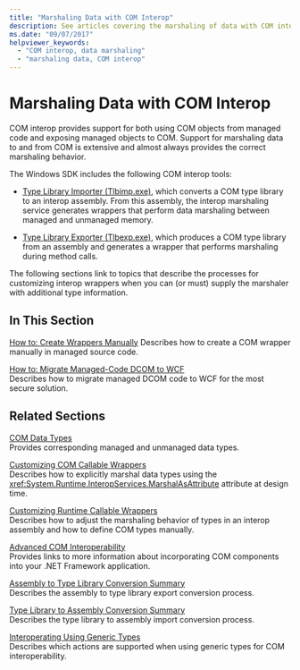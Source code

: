 ```yaml
---
title: "Marshaling Data with COM Interop"
description: See articles covering the marshaling of data with COM interop. The Tlbimp.exe and Tlbexp.exe tools convert between a COM type library and an interop assembly.
ms.date: "09/07/2017"
helpviewer_keywords: 
  - "COM interop, data marshaling"
  - "marshaling data, COM interop"
---
```

# Marshaling Data with COM Interop
COM interop provides support for both using COM objects from managed code and exposing managed objects to COM. Support for marshaling data to and from COM is extensive and almost always provides the correct marshaling behavior.  
  
 The Windows SDK includes the following COM interop tools:  
  
- [Type Library Importer (Tlbimp.exe)](../tools/tlbimp-exe-type-library-importer.md), which converts a COM type library to an interop assembly. From this assembly, the interop marshaling service generates wrappers that perform data marshaling between managed and unmanaged memory.  
  
- [Type Library Exporter (Tlbexp.exe)](../tools/tlbexp-exe-type-library-exporter.md), which produces a COM type library from an assembly and generates a wrapper that performs marshaling during method calls.  
  
 The following sections link to topics that describe the processes for customizing interop wrappers when you can (or must) supply the marshaler with additional type information.  
  
## In This Section  
[How to: Create Wrappers Manually](how-to-create-wrappers-manually.md)
Describes how to create a COM wrapper manually in managed source code.

 [How to: Migrate Managed-Code DCOM to WCF](how-to-migrate-managed-code-dcom-to-wcf.md)  
 Describes how to migrate managed DCOM code to WCF for the most secure solution.  
  
## Related Sections  
 [COM Data Types](/previous-versions/dotnet/netframework-4.0/sak564ww(v=vs.100))  
 Provides corresponding managed and unmanaged data types.  
  
 [Customizing COM Callable Wrappers](/previous-versions/dotnet/netframework-4.0/3bwc828w(v=vs.100))  
 Describes how to explicitly marshal data types using the <xref:System.Runtime.InteropServices.MarshalAsAttribute> attribute at design time.  
  
 [Customizing Runtime Callable Wrappers](/previous-versions/dotnet/netframework-4.0/e753eftz(v=vs.100))  
 Describes how to adjust the marshaling behavior of types in an interop assembly and how to define COM types manually.  
  
 [Advanced COM Interoperability](/previous-versions/dotnet/netframework-4.0/bd9cdfyx(v=vs.100))  
 Provides links to more information about incorporating COM components into your .NET Framework application.  
  
 [Assembly to Type Library Conversion Summary](/previous-versions/dotnet/netframework-4.0/xk1120c3(v=vs.100))  
 Describes the assembly to type library export conversion process.  
  
 [Type Library to Assembly Conversion Summary](/previous-versions/dotnet/netframework-4.0/k83zzh38(v=vs.100))  
 Describes the type library to assembly import conversion process.  
  
 [Interoperating Using Generic Types](/previous-versions/dotnet/netframework-4.0/ms229590(v=vs.100))  
 Describes which actions are supported when using generic types for COM interoperability.
